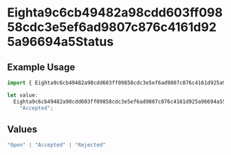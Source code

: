 # Eighta9c6cb49482a98cdd603ff09858cdc3e5ef6ad9807c876c4161d925a96694a5Status

## Example Usage

```typescript
import { Eighta9c6cb49482a98cdd603ff09858cdc3e5ef6ad9807c876c4161d925a96694a5Status } from "@wingspan/payments/sdk/models/shared";

let value:
  Eighta9c6cb49482a98cdd603ff09858cdc3e5ef6ad9807c876c4161d925a96694a5Status =
    "Accepted";
```

## Values

```typescript
"Open" | "Accepted" | "Rejected"
```